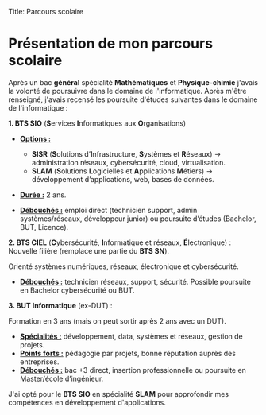 Title: Parcours scolaire

# Présentation de mon parcours scolaire

Après un bac **général** spécialité **Mathématiques** et **Physique-chimie** j'avais la volonté de poursuivre dans le domaine de l'informatique. Après m'être renseigné, j'avais recensé les poursuite d'études suivantes dans le domaine de l'informatique :



**1. BTS SIO** (**S**ervices **I**nformatiques aux **O**rganisations)

- **<u>Options :</u>**
    - **SISR** (**S**olutions d’**I**nfrastructure, **S**ystèmes et **R**éseaux) → administration réseaux, cybersécurité, cloud, virtualisation.
    - **SLAM** (**S**olutions **L**ogicielles et **A**pplications **M**étiers) → développement d’applications, web, bases de données.


- **<u>Durée :</u>** 2 ans.
- **<u>Débouchés :</u>** emploi direct (technicien support, admin systèmes/réseaux, développeur junior) ou poursuite d’études (Bachelor, BUT, Licence).


**2. BTS CIEL** (**C**ybersécurité, **I**nformatique et réseaux, **É**lectronique) : Nouvelle filière (remplace une partie du **BTS SN**).

Orienté systèmes numériques, réseaux, électronique et cybersécurité.

- **<u>Débouchés :</u>** technicien réseaux, support, sécurité. Possible poursuite en Bachelor cybersécurité ou BUT.


**3. BUT Informatique** (ex-DUT) :

Formation en 3 ans (mais on peut sortir après 2 ans avec un DUT).

- **<u>Spécialités :</u>** développement, data, systèmes et réseaux, gestion de projets.
- **<u>Points forts :</u>** pédagogie par projets, bonne réputation auprès des entreprises.
- **<u>Débouchés :</u>** bac +3 direct, insertion professionnelle ou poursuite en Master/école d’ingénieur.



J'ai opté pour le **BTS SIO** en spécialité **SLAM** pour approfondir mes compétences en développement d'applications.
